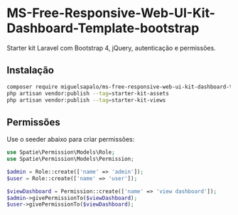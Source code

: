 # MS-Free-Responsive-Web-UI-Kit-Dashboard-Template-bootstrap

Starter kit Laravel com Bootstrap 4, jQuery, autenticação e permissões.

## Instalação

```bash
composer require miguelsapalo/ms-free-responsive-web-ui-kit-dashboard-template-bootstrap
php artisan vendor:publish --tag=starter-kit-assets
php artisan vendor:publish --tag=starter-kit-views
```

## Permissões

Use o seeder abaixo para criar permissões:

```php
use Spatie\Permission\Models\Role;
use Spatie\Permission\Models\Permission;

$admin = Role::create(['name' => 'admin']);
$user = Role::create(['name' => 'user']);

$viewDashboard = Permission::create(['name' => 'view dashboard']);
$admin->givePermissionTo($viewDashboard);
$user->givePermissionTo($viewDashboard);
```
